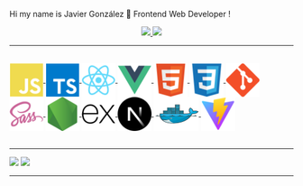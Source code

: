 <span>Hi my name is Javier González 👋
Frontend Web Developer </span>
!
<div align="center">
  <a href="https://github.com/javiergp23">
  <img height="200em" src="https://github-readme-stats.vercel.app/api?username=javiergp23&show_icons=true&theme=dark&include_all_commits=true&count_private=true"/>
  <img height="200em" src="https://github-readme-stats.vercel.app/api/top-langs/?username=javiergp23&layout=compact&langs_count=7&theme=dark"/>
</div>
  <hr>
<div style="display: inline_block;"><br>
  <img align="center" alt="-Js" height="60" width="60" src="https://raw.githubusercontent.com/devicons/devicon/master/icons/javascript/javascript-plain.svg">
  <img align="center" alt="-Ts" height="60" width="60" src="https://raw.githubusercontent.com/devicons/devicon/master/icons/typescript/typescript-plain.svg">
  <img align="center" alt="-React" height="60" width="60" src="https://raw.githubusercontent.com/devicons/devicon/master/icons/react/react-original.svg">
  <img align="center" alt="-Vue" height="60" width="60" src="https://raw.githubusercontent.com/devicons/devicon/master/icons/vuejs/vuejs-original.svg">
  <img align="center" alt="-HTML" height="60" width="60" src="https://raw.githubusercontent.com/devicons/devicon/master/icons/html5/html5-original.svg">
  <img align="center" alt="-CSS" height="60" width="60" src="https://raw.githubusercontent.com/devicons/devicon/master/icons/css3/css3-original.svg">
  <img align="center" alt="-CSS" height="60" width="60" src="https://raw.githubusercontent.com/devicons/devicon/master/icons/git/git-original.svg">
  <img align="center" alt="-SASS" height="60" width="60" src="https://raw.githubusercontent.com/devicons/devicon/master/icons/sass/sass-original.svg">
  <img align="center" alt="-NODE" height="60" width="60" src="https://raw.githubusercontent.com/devicons/devicon/master/icons/nodejs/nodejs-original.svg">
  <img align="center" alt="-express" height="60" width="60" src="https://raw.githubusercontent.com/devicons/devicon/master/icons/express/express-original.svg">
  <img align="center" alt="-nextjs" height="60" width="60" src="https://raw.githubusercontent.com/devicons/devicon/master/icons/nextjs/nextjs-original.svg">
  <img align="center" alt="-express" height="60" width="80" src="https://raw.githubusercontent.com/devicons/devicon/master/icons/docker/docker-original.svg">
  <img align="center" alt="-express" height="60" width="60" src="https://raw.githubusercontent.com/devicons/devicon/master/icons/vitejs/vitejs-original.svg">
   
</div>
  
<br>
  
<hr>
 
<div> 
  
  <a href = "mailto:javiergonzalezp23@gmail.com"><img src="https://img.shields.io/badge/-Gmail-%23333?style=for-the-badge&logo=gmail&logoColor=white" target="_blank"></a>
  <a href="https://www.linkedin.com/in/javier-gonz%C3%A1lez-padilla-725265b5/" target="_blank"><img src="https://img.shields.io/badge/-LinkedIn-%230077B5?style=for-the-badge&logo=linkedin&logoColor=white" target="_blank"></a> 
  <hr>
 
 
 
</div>

